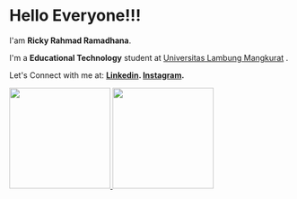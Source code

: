 # Hello Everyone!!! 

I'am **Ricky Rahmad Ramadhana**.

I'm a **Educational Technology** student at [Universitas Lambung Mangkurat](https://tp.fkip.ulm.ac.id/) .


Let's Connect with me at:
**[Linkedin](https://www.linkedin.com/in/ricky-rahmad-ramadhana-05a64a190/).
[Instagram](https://www.instagram.com/ritchyz_/).**


<p align="left">
<a href="https://github.com/ImRicky21">
  <img height="180em" 
       src="https://github-readme-stats.vercel.app/api?username=ImRicky21&show_icons=true&theme=tokyonight"/>
  <img height="180em" 
       src="https://github-readme-stats-eight-theta.vercel.app/api/top-langs/?username=ImRicky21&layout=compact&langs_count=8&theme=tokyonight"/>
</a>
</p>
